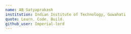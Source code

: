 ```yaml
---
name: AB Satyaprakash
institution: Indian Institute of Technology, Guwahati
quote: Learn. Code. Build.
github_user: Imperial-lord
---
```

